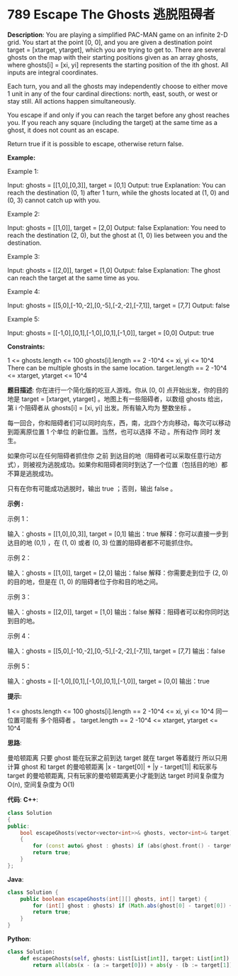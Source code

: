 # 789 Escape The Ghosts 逃脱阻碍者

__Description__:
You are playing a simplified PAC-MAN game on an infinite 2-D grid. You start at the point [0, 0], and you are given a destination point target = [xtarget, ytarget], which you are trying to get to. There are several ghosts on the map with their starting positions given as an array ghosts, where ghosts[i] = [xi, yi] represents the starting position of the ith ghost. All inputs are integral coordinates.

Each turn, you and all the ghosts may independently choose to either move 1 unit in any of the four cardinal directions: north, east, south, or west or stay still. All actions happen simultaneously.

You escape if and only if you can reach the target before any ghost reaches you. If you reach any square (including the target) at the same time as a ghost, it does not count as an escape.

Return true if it is possible to escape, otherwise return false.

__Example:__

Example 1:

Input: ghosts = [[1,0],[0,3]], target = [0,1]
Output: true
Explanation: You can reach the destination (0, 1) after 1 turn, while the ghosts located at (1, 0) and (0, 3) cannot catch up with you.

Example 2:

Input: ghosts = [[1,0]], target = [2,0]
Output: false
Explanation: You need to reach the destination (2, 0), but the ghost at (1, 0) lies between you and the destination.

Example 3:

Input: ghosts = [[2,0]], target = [1,0]
Output: false
Explanation: The ghost can reach the target at the same time as you.

Example 4:

Input: ghosts = [[5,0],[-10,-2],[0,-5],[-2,-2],[-7,1]], target = [7,7]
Output: false

Example 5:

Input: ghosts = [[-1,0],[0,1],[-1,0],[0,1],[-1,0]], target = [0,0]
Output: true

__Constraints:__

1 <= ghosts.length <= 100
ghosts[i].length == 2
-10^4 <= xi, yi <= 10^4
There can be multiple ghosts in the same location.
target.length == 2
-10^4 <= xtarget, ytarget <= 10^4

__题目描述__:
你在进行一个简化版的吃豆人游戏。你从 [0, 0] 点开始出发，你的目的地是 target = [xtarget, ytarget] 。地图上有一些阻碍者，以数组 ghosts 给出，第 i 个阻碍者从 ghosts[i] = [xi, yi] 出发。所有输入均为 整数坐标 。

每一回合，你和阻碍者们可以同时向东，西，南，北四个方向移动，每次可以移动到距离原位置 1 个单位 的新位置。当然，也可以选择 不动 。所有动作 同时 发生。

如果你可以在任何阻碍者抓住你 之前 到达目的地（阻碍者可以采取任意行动方式），则被视为逃脱成功。如果你和阻碍者同时到达了一个位置（包括目的地）都不算是逃脱成功。

只有在你有可能成功逃脱时，输出 true ；否则，输出 false 。

__示例 :__

示例 1：

输入：ghosts = [[1,0],[0,3]], target = [0,1]
输出：true
解释：你可以直接一步到达目的地 (0,1) ，在 (1, 0) 或者 (0, 3) 位置的阻碍者都不可能抓住你。

示例 2：

输入：ghosts = [[1,0]], target = [2,0]
输出：false
解释：你需要走到位于 (2, 0) 的目的地，但是在 (1, 0) 的阻碍者位于你和目的地之间。

示例 3：

输入：ghosts = [[2,0]], target = [1,0]
输出：false
解释：阻碍者可以和你同时达到目的地。

示例 4：

输入：ghosts = [[5,0],[-10,-2],[0,-5],[-2,-2],[-7,1]], target = [7,7]
输出：false

示例 5：

输入：ghosts = [[-1,0],[0,1],[-1,0],[0,1],[-1,0]], target = [0,0]
输出：true

__提示:__

1 <= ghosts.length <= 100
ghosts[i].length == 2
-10^4 <= xi, yi <= 10^4
同一位置可能有 多个阻碍者 。
target.length == 2
-10^4 <= xtarget, ytarget <= 10^4

__思路__:

曼哈顿距离
只要 ghost 能在玩家之前到达 target 就在 target 等着就行
所以只用计算 ghost 和 target 的曼哈顿距离 |x - target[0]| + |y - target[1]| 和玩家与 target 的曼哈顿距离, 只有玩家的曼哈顿距离更小才能到达 target
时间复杂度为 O(n), 空间复杂度为 O(1)

__代码__:
__C++__:

```C++
class Solution 
{
public:
    bool escapeGhosts(vector<vector<int>>& ghosts, vector<int>& target) 
    {
        for (const auto& ghost : ghosts) if (abs(ghost.front() - target.front()) + abs(ghost.back() - target.back()) <= abs(target.front()) + abs(target.back())) return false;
        return true;
    }
};
```

__Java__:

```Java
class Solution {
    public boolean escapeGhosts(int[][] ghosts, int[] target) {
        for (int[] ghost : ghosts) if (Math.abs(ghost[0] - target[0]) + Math.abs(ghost[1] - target[1]) <= Math.abs(target[0]) + Math.abs(target[1])) return false;
        return true;
    }
}
```

__Python__:

```Python
class Solution:
    def escapeGhosts(self, ghosts: List[List[int]], target: List[int]) -> bool:
        return all(abs(x - (a := target[0])) + abs(y - (b := target[1])) > (s := (abs(a) + abs(b))) for x, y in ghosts)
```
